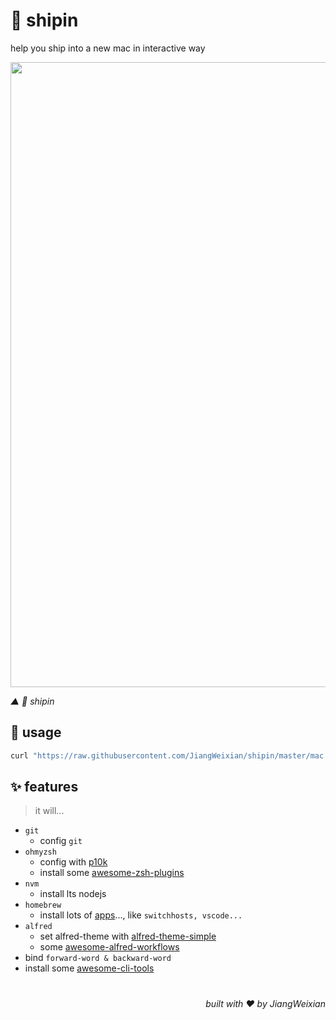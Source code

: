 # 🚢 shipin

help you ship into a new mac in interactive way

<img src="https://user-images.githubusercontent.com/6839576/96358317-801a9a80-1138-11eb-98e0-62f3f0fdaf65.gif" width="1000" />

*▲ 🚢 shipin*

## 📝 usage

```bash
curl "https://raw.githubusercontent.com/JiangWeixian/shipin/master/mac.shipin.sh" | sh
```

## ✨ features
> it will...

- `git`
  - config `git`
- `ohmyzsh`
  - config with [p10k](https://github.com/romkatv/powerlevel10k#oh-my-zsh)
  - install some [awesome-zsh-plugins](/docs/zshplugins.md)
- `nvm`
  - install lts nodejs
- `homebrew`
  - install lots of [apps](/mac.shipin.sh)..., like `switchhosts, vscode...`
- `alfred`
  - set alfred-theme with [alfred-theme-simple](https://github.com/sindresorhus/alfred-simple)
  - some [awesome-alfred-workflows](/docs/alfred.md)
- bind `forward-word & backward-word`
- install some [awesome-cli-tools](/docs/clitools.md)

# 
<div align='right'>

*built with ❤️ by JiangWeixian*

</div>